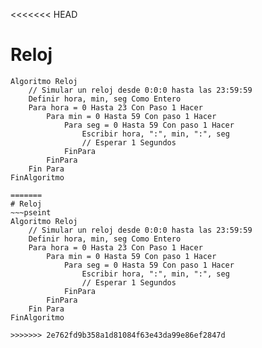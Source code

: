 <<<<<<< HEAD
# Reloj
~~~pseint
Algoritmo Reloj
	// Simular un reloj desde 0:0:0 hasta las 23:59:59
	Definir hora, min, seg Como Entero
	Para hora = 0 Hasta 23 Con Paso 1 Hacer
		Para min = 0 Hasta 59 Con paso 1 Hacer
			Para seg = 0 Hasta 59 Con paso 1 Hacer
				Escribir hora, ":", min, ":", seg
				// Esperar 1 Segundos
			FinPara
		FinPara
	Fin Para
FinAlgoritmo

=======
# Reloj
~~~pseint
Algoritmo Reloj
	// Simular un reloj desde 0:0:0 hasta las 23:59:59
	Definir hora, min, seg Como Entero
	Para hora = 0 Hasta 23 Con Paso 1 Hacer
		Para min = 0 Hasta 59 Con paso 1 Hacer
			Para seg = 0 Hasta 59 Con paso 1 Hacer
				Escribir hora, ":", min, ":", seg
				// Esperar 1 Segundos
			FinPara
		FinPara
	Fin Para
FinAlgoritmo

>>>>>>> 2e762fd9b358a1d81084f63e43da99e86ef2847d
~~~